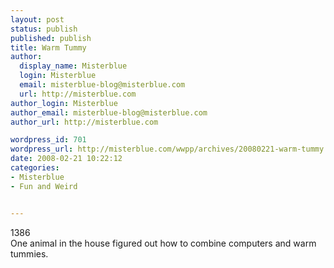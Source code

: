 ```yaml
---
layout: post
status: publish
published: publish
title: Warm Tummy
author:
  display_name: Misterblue
  login: Misterblue
  email: misterblue-blog@misterblue.com
  url: http://misterblue.com
author_login: Misterblue
author_email: misterblue-blog@misterblue.com
author_url: http://misterblue.com

wordpress_id: 701
wordpress_url: http://misterblue.com/wwpp/archives/20080221-warm-tummy
date: 2008-02-21 10:22:12
categories:
- Misterblue
- Fun and Weird


---
```

<div class="g2image_float_left"><wpg2>1386</wpg2></div>One animal in the house figured out how to combine computers and warm tummies.
